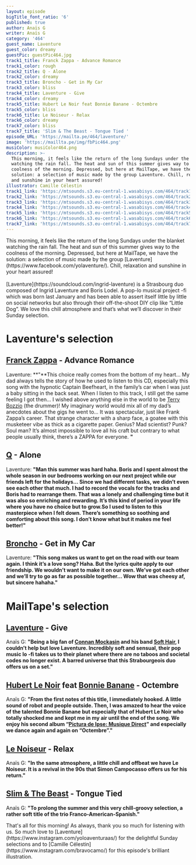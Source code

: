 ```yaml
---
layout: episode
bigTitle_font_ratio: '6'
published: true
author: Anaïs G
writer: Anaïs G
category: '464'
guest_name: Laventure
guest_color: dreamy
guestPic: guestPic464.jpg
track1_title: Franck Zappa - Advance Romance
track1_color: rough
track2_title: Q - Alone
track2_color: dreamy
track3_title: Broncho - Get in My Car
track3_color: bliss
track4_title: Laventure - Give
track4_color: dreamy
track5_title: Hubert Le Noir feat Bonnie Banane - Octembre
track5_color: bliss
track6_title: Le Noiseur - Relax
track6_color: dreamy
track7_color: bliss
track7_title: 'Slim & The Beast - Tongue Tied '
episode_URL: 'https://mailta.pe/464/laventure/'
image: 'https://maillta.pe/img/fbPic464.png'
musiColor: musiColor464.png
description: >-
  This morning, it feels like the return of the long Sundays under the blanket
  watching the rain fall. The heat and sun of this summer gives way to the
  coolness of the morning. Depressed, but here at MailTape, we have the
  solution: a selection of music made by the group Laventure. Chill, relaxation
  and sunshine in your heart assured!
illustrator: Camille Célestin
track1_link: 'https://mtsounds.s3.eu-central-1.wasabisys.com/464/track1.mp3'
track2_link: 'https://mtsounds.s3.eu-central-1.wasabisys.com/464/track2.mp3'
track3_link: 'https://mtsounds.s3.eu-central-1.wasabisys.com/464/track3.mp3'
track4_link: 'https://mtsounds.s3.eu-central-1.wasabisys.com/464/track4.mp3'
track5_link: 'https://mtsounds.s3.eu-central-1.wasabisys.com/464/track5.mp3'
track6_link: 'https://mtsounds.s3.eu-central-1.wasabisys.com/464/track6.mp3'
track7_link: 'https://mtsounds.s3.eu-central-1.wasabisys.com/464/track7.mp3'
---
```

<p id="introduction">This morning, it feels like the return of the long Sundays under the blanket watching the rain fall. The heat and sun of this summer gives way to the coolness of the morning. Depressed, but here at MailTape, we have the solution: a selection of music made by the group [Laventure](https://www.facebook.com/yolaventure/). Chill, relaxation and sunshine in your heart assured!
<br><br>[Laventure](https://soundcloud.com/ingrid-laventure) is a Strasbourg duo composed of Ingrid Laventure and Boris Lodel. A pop-lo musical project -fi which was born last January and has been able to assert itself little by little on social networks but also through their off-the-shoot DIY clip like “Little Dog”. We love this chill atmosphere and that’s what we’ll discover in their Sunday selection.</p>


# Laventure's selection

## [Franck Zappa](https://fr.wikipedia.org/wiki/Frank_Zappa) - Advance Romance
Laventure: **"**This choice really comes from the bottom of my heart… My dad always tells the story of how he used to listen to this CD, especially this song with the hypnotic Captain Beefheart, in the family’s car when I was just a baby sitting in the back seat. When I listen to this track, I still get the same feeling I got then… I wished above anything else in the world to be [Terry Bozzio](https://terrybozzio.com/) (the drummer)! My imaginary world would mix all of my dad’s anecdotes about the gigs he went to… It was spectacular, just like Frank Zappa’s career. That strange character with a sharp face, a goatee with this musketeer vibe as thick as a cigarette paper. Genius? Mad scientist? Punk? Soul man? It’s almost impossible to love all his craft but contrary to what people usually think, there’s a ZAPPA for everyone. **"**

## [Q](https://soundcloud.com/qmarsden) - Alone
Laventure: **"**Man this summer was hard haha. Boris and I spent almost the whole season in our bedrooms working on our next project while our friends left for the holidays… Since we had different tasks, we didn’t even see each other that much. I had to record the vocals for the tracks and Boris had to rearrange them. That was a lonely and challenging time but it was also so enriching and rewarding. It’s this kind of period in your life where you have no choice but to grow.So I used to listen to this masterpiece when I felt down. There’s something so soothing and comforting about this song. I don’t know what but it makes me feel better!**"**

## [Broncho](https://soundcloud.com/bronchoband) - Get in My Car 
Laventure: **"**This song makes us want to get on the road with our team again. I think it’s a love song? Haha. But the lyrics quite apply to our friendship. We wouldn’t want to make it on our own. We’ve got each other and we’ll try to go as far as possible together… Wow that was cheesy af, but sincere hahaha.**"**


# MailTape's selection

## [Laventure](https://www.facebook.com/yolaventure/) - Give
Anaïs G: **"**Being a big fan of [Connan Mockasin](https://www.facebook.com/connanmockasin) and his band [Soft Hair](https://softhair.bandcamp.com/), I couldn’t help but love Laventure. Incredibly soft and sensual, their pop music lo -fi takes us to their planet where there are no taboos and societal codes no longer exist. A barred universe that this Strabourgeois duo offers us on a set.**"**

##  [Hubert Le Noir](https://www.facebook.com/connanmockasin) feat [Bonnie Banane](https://soundcloud.com/bonniebanane) - Octembre
Anaïs G: **"**From the first notes of this title, I immediately hooked. A little sound of robot and people outside. Then, I was amazed to hear the voice of the talented Bonnie Banane but especially that of Hubert Le Noir who totally shocked me and kept me in my air until the end of the song. We enjoy his second album “[Pictura de Ipse: Musique Direct](https://soundcloud.com/hubertlenoir/sets/musique-directe-3)”  and especially we dance again and again on “Octembre”.**"** 

## [Le Noiseur](https://soundcloud.com/le-noiseur) - Relax
Anaïs G: **"**In the same atmosphere, a little chill and offbeat we have Le Noiseur. It is a revival in the 90s that Simon Campocasso offers us for his return.**"**

## [Slim & The Beast](https://soundcloud.com/slimandthebeast) - Tongue Tied
 Anaïs G: **"**To prolong the summer and this very chill-groovy selection, a rather soft title of the trio Franco-American-Spanish.**"**


<p id="outroduction"> That's all for this morning! As always, thank you so much for listening with us. So much love to [Laventure](https://www.instagram.com/yoloaventuraas/) for the delightful Sunday selections and to [Camille Célestin](https://www.instagram.com/bravocamo/) for this episode's brilliant illustration.</p>
